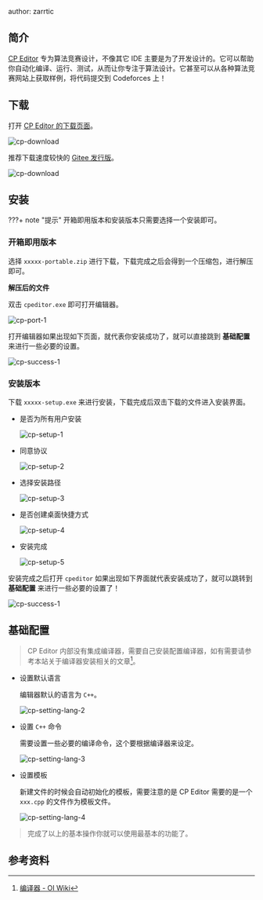 author: zarrtic

## 简介

[CP Editor](https://github.com/cpeditor/cpeditor) 专为算法竞赛设计，不像其它 IDE 主要是为了开发设计的。它可以帮助你自动化编译、运行、测试，从而让你专注于算法设计。它甚至可以从各种算法竞赛网站上获取样例，将代码提交到 Codeforces 上！

## 下载

打开 [CP Editor 的下载页面](https://cpeditor.org/zh/download/)。

![cp-download](images/cp-download.png)

推荐下载速度较快的 [Gitee 发行版](https://gitee.com/ouuan/cpeditor/releases)。

![cp-download](images/cp-gitee-down.png)

## 安装

???+ note "提示"
    开箱即用版本和安装版本只需要选择一个安装即可。

### 开箱即用版本

选择 `xxxxx-portable.zip` 进行下载，下载完成之后会得到一个压缩包，进行解压即可。

**解压后的文件**

双击 `cpeditor.exe` 即可打开编辑器。

![cp-port-1](images/cp-port-1.png)

打开编辑器如果出现如下页面，就代表你安装成功了，就可以直接跳到 **基础配置** 来进行一些必要的设置。

![cp-success-1](images/cp-success-1.png)

### 安装版本

下载 `xxxxx-setup.exe` 来进行安装，下载完成后双击下载的文件进入安装界面。

-   是否为所有用户安装

    ![cp-setup-1](images/cp-setup-1.png)

-   同意协议

    ![cp-setup-2](images/cp-setup-2.png)

-   选择安装路径

    ![cp-setup-3](images/cp-setup-3.png)

-   是否创建桌面快捷方式

    ![cp-setup-4](images/cp-setup-4.png)

-   安装完成

    ![cp-setup-5](images/cp-setup-5.png)

安装完成之后打开 `cpeditor` 如果出现如下界面就代表安装成功了，就可以跳转到 **基础配置** 来进行一些必要的设置了！

![cp-success-1](images/cp-success-1.png)

## 基础配置

> CP Editor 内部没有集成编译器，需要自己安装配置编译器，如有需要请参考本站关于编译器安装相关的文章[^compiler]。

-   设置默认语言

    编辑器默认的语言为 `C++`。

    ![cp-setting-lang-2](images/cp-setting-lang-2.png)

-   设置 `C++` 命令

    需要设置一些必要的编译命令，这个要根据编译器来设定。

    ![cp-setting-lang-3](images/cp-setting-lang-3.png)

-   设置模板

    新建文件的时候会自动初始化的模板，需要注意的是 CP Editor 需要的是一个 `xxx.cpp` 的文件作为模板文件。

    ![cp-setting-lang-4](images/cp-setting-lang-4.png)

> 完成了以上的基本操作你就可以使用最基本的功能了。

## 参考资料

[^compiler]: [编译器 - OI Wiki](../compiler.md)
